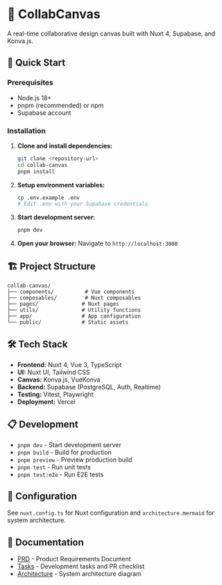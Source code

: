 # 🧩 CollabCanvas

A real-time collaborative design canvas built with Nuxt 4, Supabase, and Konva.js.

## 🚀 Quick Start

### Prerequisites

- Node.js 18+ 
- pnpm (recommended) or npm
- Supabase account

### Installation

1. **Clone and install dependencies:**
   ```bash
   git clone <repository-url>
   cd collab-canvas
   pnpm install
   ```

2. **Setup environment variables:**
   ```bash
   cp .env.example .env
   # Edit .env with your Supabase credentials
   ```

3. **Start development server:**
   ```bash
   pnpm dev
   ```

4. **Open your browser:**
   Navigate to `http://localhost:3000`

## 🏗️ Project Structure

```
collab-canvas/
├── components/          # Vue components
├── composables/         # Nuxt composables
├── pages/              # Nuxt pages
├── utils/              # Utility functions
├── app/                # App configuration
└── public/             # Static assets
```

## 🛠️ Tech Stack

- **Frontend:** Nuxt 4, Vue 3, TypeScript
- **UI:** Nuxt UI, Tailwind CSS
- **Canvas:** Konva.js, VueKonva
- **Backend:** Supabase (PostgreSQL, Auth, Realtime)
- **Testing:** Vitest, Playwright
- **Deployment:** Vercel

## 📋 Development

- `pnpm dev` - Start development server
- `pnpm build` - Build for production
- `pnpm preview` - Preview production build
- `pnpm test` - Run unit tests
- `pnpm test:e2e` - Run E2E tests

## 🔧 Configuration

See `nuxt.config.ts` for Nuxt configuration and `architecture.mermaid` for system architecture.

## 📖 Documentation

- [PRD](./PRD.md) - Product Requirements Document
- [Tasks](./tasks.md) - Development tasks and PR checklist
- [Architecture](./architecture.mermaid) - System architecture diagram